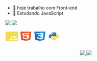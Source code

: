 
 
- 🔭 hoje trabalho com Front-end
- 🌱 Estudando JavaScript


<div style="display: inline_block"> 
  <img height="180em" src="https://github-readme-stats.vercel.app/api?username=Jeffersondeab&show_icons=true&theme=chartreuse-dark&include_all_commits=true&count_private=true"/>
  <img height="180em" width="auto" src="https://github-readme-stats.vercel.app/api/top-langs/?username=Jeffersondeab&layout=compact&langs_count=7&theme=chartreuse-dark"/>
</div>


<div style="display: inline_block"><br>
  <img align="center" alt="Js" height="30" width="40" src="https://raw.githubusercontent.com/devicons/devicon/master/icons/javascript/javascript-plain.svg">
  <img align="center" alt="HTML" height="30" width="40" src="https://raw.githubusercontent.com/devicons/devicon/master/icons/html5/html5-original.svg">
  <img align="center" alt="CSS" height="30" width="40" src="https://raw.githubusercontent.com/devicons/devicon/master/icons/css3/css3-original.svg">
  <img align="center" alt="Python" height="30" width="40" src="https://raw.githubusercontent.com/devicons/devicon/master/icons/python/python-original.svg">
</div>

##

<div align="center">
  <a href="https://wa.me/5522998112493" target="_blank"> 
    <img src="https://img.shields.io/badge/WhatsApp-25D366?style=for-the-badge&logo=whatsapp&logoColor=white">
  <a/>
    
  <a href="www.linkedin.com/in/jefferson-barcellos" target="_blank"> 
    <img src="https://img.shields.io/badge/LinkedIn-0077B5?style=for-the-badge&logo=linkedin&logoColor=white">
  <a/>
   
    
</div>
